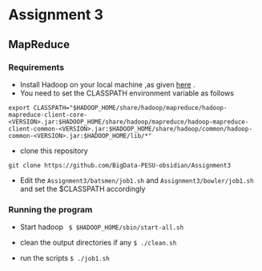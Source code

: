 # Assignment 3 
## MapReduce

### Requirements 
* Install Hadoop on your local machine ,as given [here](https://data-flair.training/blogs/install-hadoop-on-ubuntu/) . 
* You need to set the CLASSPATH environment variable as follows
```
export CLASSPATH="$HADOOP_HOME/share/hadoop/mapreduce/hadoop-mapreduce-client-core-<VERSION>.jar:$HADOOP_HOME/share/hadoop/mapreduce/hadoop-mapreduce-client-common-<VERSION>.jar:$HADOOP_HOME/share/hadoop/common/hadoop-common-<VERSION>.jar:$HADOOP_HOME/lib/*"
```
* clone this repository
```
git clone https://github.com/BigData-PESU-obsidian/Assignment3
```
* Edit the ``` Assignment3/batsmen/job1.sh ``` and ```Assignment3/bowler/job1.sh``` and set the $CLASSPATH accordingly

### Running the program

* Start hadoop
``` $ $HADOOP_HOME/sbin/start-all.sh```

* clean the output directories if any
```$ ./clean.sh```

* run the scripts
```$ ./job1.sh```